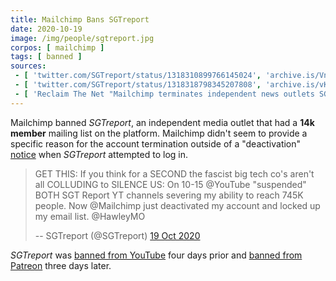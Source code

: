 ```yaml
---
title: Mailchimp Bans SGTreport
date: 2020-10-19
image: /img/people/sgtreport.jpg
corpos: [ mailchimp ]
tags: [ banned ]
sources:
 - [ 'twitter.com/SGTreport/status/1318310899766145024', 'archive.is/Vnv7g' ]
 - [ 'twitter.com/SGTreport/status/1318318798345207808', 'archive.is/vKbHU' ]
 - [ 'Reclaim The Net "Mailchimp terminates independent news outlets SGTreport and Press for Truth" by Tom Parker (22 Oct 2020)', 'reclaimthenet.org/mailchimp-bans-sgtreport-press-for-truth/' ]
---
```


Mailchimp banned _SGTreport_, an independent media outlet that had a **14k
member** mailing list on the platform. Mailchimp didn't seem to provide a
specific reason for the account termination outside of a "deactivation"
[notice](notice.png) when _SGTreport_ attempted to log in.

> GET THIS: If you think for a SECOND the fascist big tech co's aren't all
> COLLUDING to SILENCE US: On 10-15 @YouTube "suspended" BOTH SGT Report YT
> channels severing my ability to reach 745K people. Now @Mailchimp just
> deactivated my account and locked up my email list. @HawleyMO
>
> -- SGTreport (@SGTreport) [19 Oct 2020](https://archive.is/Vnv7g)

_SGTreport_ was [banned from YouTube](/e/youtube-bans-sgtreport/) four
days prior and [banned from Patreon](/e/patreon-bans-sgtreport/) three
days later.
